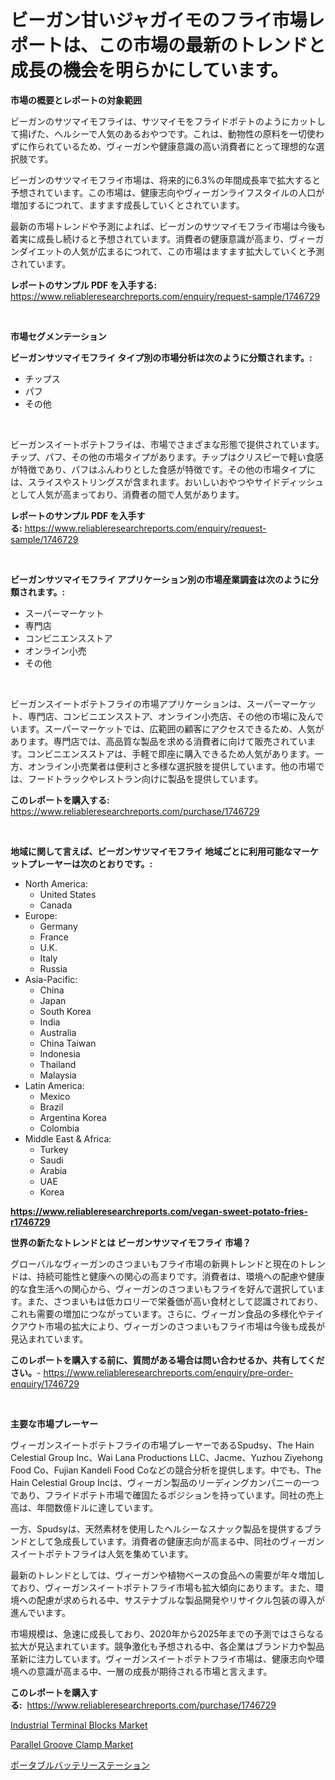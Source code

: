 <p><h1>ビーガン甘いジャガイモのフライ市場レポートは、この市場の最新のトレンドと成長の機会を明らかにしています。</h1></p><p><strong>市場の概要とレポートの対象範囲</strong></p>
<p><p>ビーガンのサツマイモフライは、サツマイモをフライドポテトのようにカットして揚げた、ヘルシーで人気のあるおやつです。これは、動物性の原料を一切使わずに作られているため、ヴィーガンや健康意識の高い消費者にとって理想的な選択肢です。</p><p>ビーガンのサツマイモフライ市場は、将来的に6.3%の年間成長率で拡大すると予想されています。この市場は、健康志向やヴィーガンライフスタイルの人口が増加するにつれて、ますます成長していくとされています。</p><p>最新の市場トレンドや予測によれば、ビーガンのサツマイモフライ市場は今後も着実に成長し続けると予想されています。消費者の健康意識が高まり、ヴィーガンダイエットの人気が広まるにつれて、この市場はますます拡大していくと予測されています。</p></p>
<p><strong>レポートのサンプル PDF を入手する:</strong> <a href="https://www.reliableresearchreports.com/enquiry/request-sample/1746729">https://www.reliableresearchreports.com/enquiry/request-sample/1746729</a></p>
<p>&nbsp;</p>
<p><strong>市場セグメンテーション</strong></p>
<p><strong>ビーガンサツマイモフライ タイプ別の市場分析は次のように分類されます。:</strong></p>
<p><ul><li>チップス</li><li>パフ</li><li>その他</li></ul></p>
<p>&nbsp;</p>
<p><p>ビーガンスイートポテトフライは、市場でさまざまな形態で提供されています。チップ、パフ、その他の市場タイプがあります。チップはクリスピーで軽い食感が特徴であり、パフはふんわりとした食感が特徴です。その他の市場タイプには、スライスやストリングスが含まれます。おいしいおやつやサイドディッシュとして人気が高まっており、消費者の間で人気があります。</p></p>
<p><strong>レポートのサンプル PDF を入手する:</strong>&nbsp;<a href="https://www.reliableresearchreports.com/enquiry/request-sample/1746729">https://www.reliableresearchreports.com/enquiry/request-sample/1746729</a></p>
<p>&nbsp;</p>
<p><strong> ビーガンサツマイモフライ アプリケーション別の市場産業調査は次のように分類されます。:</strong></p>
<p><ul><li>スーパーマーケット</li><li>専門店</li><li>コンビニエンスストア</li><li>オンライン小売</li><li>その他</li></ul></p>
<p>&nbsp;</p>
<p><p>ビーガンスイートポテトフライの市場アプリケーションは、スーパーマーケット、専門店、コンビニエンスストア、オンライン小売店、その他の市場に及んでいます。スーパーマーケットでは、広範囲の顧客にアクセスできるため、人気があります。専門店では、高品質な製品を求める消費者に向けて販売されています。コンビニエンスストアは、手軽で即座に購入できるため人気があります。一方、オンライン小売業者は便利さと多様な選択肢を提供しています。他の市場では、フードトラックやレストラン向けに製品を提供しています。</p></p>
<p><strong>このレポートを購入する:</strong>&nbsp; <a href="https://www.reliableresearchreports.com/purchase/1746729">https://www.reliableresearchreports.com/purchase/1746729</a></p>
<p>&nbsp;</p>
<p><strong>地域に関して言えば、ビーガンサツマイモフライ 地域ごとに利用可能なマーケットプレーヤーは次のとおりです。:</strong></p>
<p><ul>
    <li>
        North America:
        <ul>
            <li>United States</li>
            <li>Canada</li>
        </ul>
    </li>
    <li>
        Europe:
        <ul>
            <li>Germany</li>
            <li>France</li>
            <li>U.K.</li>
            <li>Italy</li>
            <li>Russia</li>
        </ul>
    </li>
    <li>
        Asia-Pacific:
        <ul>
            <li>China</li>
            <li>Japan</li>
            <li>South Korea</li>
            <li>India</li>
            <li>Australia</li>
            <li>China Taiwan</li>
            <li>Indonesia</li>
            <li>Thailand</li>
            <li>Malaysia</li>
        </ul>
    </li>
    <li>
        Latin America:
        <ul>
            <li>Mexico</li>
            <li>Brazil</li>
            <li>Argentina Korea</li>
            <li>Colombia</li>
        </ul>
    </li>
    <li>
        Middle East & Africa:
        <ul>
            <li>Turkey</li>
            <li>Saudi</li>
            <li>Arabia</li>
            <li>UAE</li>
            <li>Korea</li>
        </ul>
    </li>
    </ul></p>
<p><strong><a href="https://www.reliableresearchreports.com/vegan-sweet-potato-fries-r1746729">https://www.reliableresearchreports.com/vegan-sweet-potato-fries-r1746729</a></strong>&nbsp;</p>
<p><strong>世界の新たなトレンドとは ビーガンサツマイモフライ 市場？</strong></p>
<p><p>グローバルなヴィーガンのさつまいもフライ市場の新興トレンドと現在のトレンドは、持続可能性と健康への関心の高まりです。消費者は、環境への配慮や健康的な食生活への関心から、ヴィーガンのさつまいもフライを好んで選択しています。また、さつまいもは低カロリーで栄養価が高い食材として認識されており、これも需要の増加につながっています。さらに、ヴィーガン食品の多様化やテイクアウト市場の拡大により、ヴィーガンのさつまいもフライ市場は今後も成長が見込まれています。</p></p>
<p><strong>このレポートを購入する前に、質問がある場合は問い合わせるか、共有してください。</strong>- <a href="https://www.reliableresearchreports.com/enquiry/pre-order-enquiry/1746729">https://www.reliableresearchreports.com/enquiry/pre-order-enquiry/1746729</a></p>
<p>&nbsp;</p>
<p><strong>主要な市場プレーヤー</strong></p>
<p><p>ヴィーガンスイートポテトフライの市場プレーヤーであるSpudsy、The Hain Celestial Group Inc、Wai Lana Productions LLC、Jacme、Yuzhou Ziyehong Food Co、Fujian Kandeli Food Coなどの競合分析を提供します。中でも、The Hain Celestial Group Incは、ヴィーガン製品のリーディングカンパニーの一つであり、フライドポテト市場で確固たるポジションを持っています。同社の売上高は、年間数億ドルに達しています。</p><p>一方、Spudsyは、天然素材を使用したヘルシーなスナック製品を提供するブランドとして急成長しています。消費者の健康志向が高まる中、同社のヴィーガンスイートポテトフライは人気を集めています。</p><p>最新のトレンドとしては、ヴィーガンや植物ベースの食品への需要が年々増加しており、ヴィーガンスイートポテトフライ市場も拡大傾向にあります。また、環境への配慮が求められる中、サステナブルな製品開発やリサイクル包装の導入が進んでいます。</p><p>市場規模は、急速に成長しており、2020年から2025年までの予測ではさらなる拡大が見込まれています。競争激化も予想される中、各企業はブランド力や製品革新に注力しています。ヴィーガンスイートポテトフライ市場は、健康志向や環境への意識が高まる中、一層の成長が期待される市場と言えます。</p></p>
<p><strong>このレポートを購入する:</strong>&nbsp;&nbsp;<a href="https://www.reliableresearchreports.com/purchase/1746729">https://www.reliableresearchreports.com/purchase/1746729</a></p>
<p><p><a href="https://extreme-scabiosa-c81.notion.site/Industrial-Terminal-Blocks-Market-The-Key-To-Successful-Business-Strategy-Forecast-Till-2031-2b821b81756149a1ba884d0492967631">Industrial Terminal Blocks Market</a></p><p><a href="https://carnation-joke-41f.notion.site/Decoding-Parallel-Groove-Clamp-Market-Metrics-Market-Share-Trends-and-Growth-Patterns-a22861f5b8224fc3907df87459bc447d">Parallel Groove Clamp Market</a></p><p><a href="https://github.com/EstaSprer20231/Market-Research-Report-List-1/blob/main/924452324924.md">ポータブルバッテリーステーション</a></p></p>